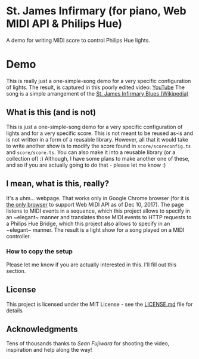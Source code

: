 # St. James Infirmary (for piano, Web MIDI API & Philips Hue) 

A demo for writing MIDI score to control Philips Hue lights. 

# Demo

This is really just a one-simple-song demo for a very specific configuration of lights.
The result, is captured in this poorly edited video: [YouTube](https://www.youtube.com/watch?v=xJ2nlYEM9ug)
The song is a simple arrangement of the
[St. James Infirmary Blues (Wikipedia)](https://en.wikipedia.org/wiki/St._James_Infirmary_Blues)
 

## What is this (and is not)

This is just a one-simple-song demo for a very specific configuration of lights and for a very specific
score.
This is not meant to be reused as-is and is not written in a form of a reusable library. However,
all that it would take to write another show is to modify the score found in `score/scoreconfig.ts` and
`score/score.ts`. You can also make it into a reusable library (or a collection of) :)
Although, I have some plans to make another one of these, and so if you are actually going to do that - please let me
know :)

## I mean, what is this, really?

It's a uhm... webpage. That works only in Google Chrome browser (for it is
[the only browser](https://caniuse.com/#feat=midi) to support Web MIDI API as of Dec 10, 2017).
The page listens to MIDI events in a sequence, which this project allows to specify in an ~elegant~ manner and
translates those MIDI events to HTTP requests to a Philips Hue Bridge, which this project also allows to specify
in an ~elegant~ manner. The result is a light show for a song played on a MIDI controller.     

### How to copy the setup

Please let me know if you are actually interested in this. I'll fill out this section.  

## License

This project is licensed under the MIT License - see the [LICENSE.md](LICENSE.md) file for details

## Acknowledgments

Tens of thousands thanks to *Sean Fujiwara* for shooting the video, inspiration and help along the way! 

